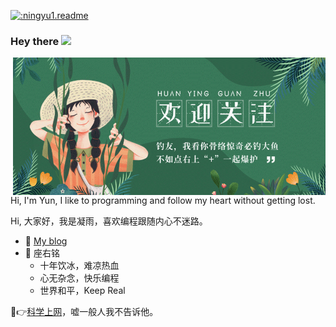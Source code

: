 <p width="500">
  <a href="https://count.getloli.com/"><img src="https://count.getloli.com/get/@:ningyu1.readme?theme=moebooru-h" alt=":ningyu1.readme"></a>
<!--   <img src="https://weather-icon.journeyad.repl.co/@shanghai?v=1" align="right"> -->
</p>

### Hey there <img src="https://media.giphy.com/media/hvRJCLFzcasrR4ia7z/giphy.gif" width="25px">

<img align="right" alt="GIF" src="https://github.com/ningyu1/ningyu1/blob/main/images/plus.gif?raw=true" width="500" height="220" />

Hi, I'm Yun, I like to programming and follow my heart without getting lost.

Hi, 大家好，我是凝雨，喜欢编程跟随内心不迷路。

- :memo: [My blog](https://ningyu1.github.io)
- 🌸 座右铭
  - 十年饮冰，难凉热血
  - 心无杂念，快乐编程
  - 世界和平，Keep Real

🤫👉[科学上网](https://get3.okk.dog/?path=register&code=qn7nOwdj)，嘘一般人我不告诉他。
